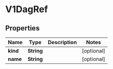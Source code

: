 

# V1DagRef


## Properties

| Name | Type | Description | Notes |
|------------ | ------------- | ------------- | -------------|
|**kind** | **String** |  |  [optional] |
|**name** | **String** |  |  [optional] |



